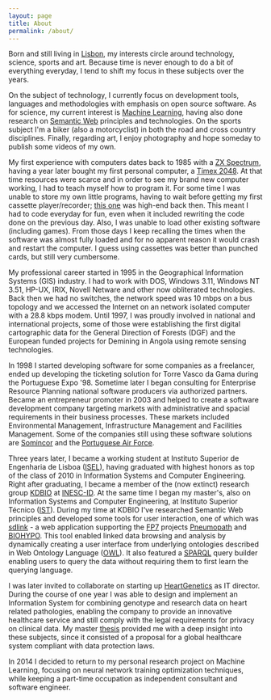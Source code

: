 ```yaml
---
layout: page
title: About
permalink: /about/
---
```


Born and still living in [Lisbon](http://en.wikipedia.org/wiki/Lisbon), my interests circle around technology, science, sports and art. Because time is never enough to do a bit of everything everyday, I tend to shift my focus in these subjects over the years.

On the subject of technology, I currently focus on development tools, languages and methodologies with emphasis on open source software. As for science, my current interest is [Machine Learning](http://en.wikipedia.org/wiki/Machine_learning), having also done research on [Semantic Web](http://en.wikipedia.org/wiki/Semantic_Web) principles and technologies. On the sports subject I'm a biker (also a motorcyclist) in both the road and cross country disciplines. Finally, regarding art, I enjoy photography and hope someday to publish some videos of my own.

My first experience with computers dates back to 1985 with a [ZX Spectrum](http://en.wikipedia.org/wiki/ZX_Spectrum), having a year later bought my first personal computer, a [Timex 2048](http://en.wikipedia.org/wiki/Timex_Computer_2048). At that time resources were scarce and in order to see my brand new computer working, I had to teach myself how to program it. For some time I was unable to store my own little programs, having to wait before getting my first cassette player/recorder; [this one](http://www.worldofspectrum.org/infoseekid.cgi?id=1000924) was high-end back then. This meant I had to code everyday for fun, even when it included rewriting the code done on the previous day. Also, I was unable to load other existing software (including games). From those days I keep recalling the times when the software was almost fully loaded and for no apparent reason it would crash and restart the computer. I guess using cassettes was better than punched cards, but still very cumbersome.

My professional career started in 1995 in the Geographical Information Systems (GIS) industry. I had to work with DOS, Windows 3.11, Windows NT 3.51, HP-UX, IRIX, Novell Netware and other now obliterated technologies. Back then we had no switches, the network speed was 10 mbps on a bus topology and we accessed the Internet on an network isolated computer with a 28.8 kbps modem. Until 1997, I was proudly involved in national and international projects, some of those were establishing the first digital cartographic data for the General Direction of Forests (DGF) and the European funded projects for Demining in Angola using remote sensing technologies.

In 1998 I started developing software for some companies as a freelancer, ended up developing the ticketing solution for Torre Vasco da Gama during the Portuguese Expo '98. Sometime later I began consulting for Enterprise Resource Planning national software producers via authorized partners. Became an entrepreneur promoter in 2003 and helped to create a software development company targeting markets with administrative and spacial requirements in their business processes. These markets included Environmental Management, Infrastructure Management and Facilities Management. Some of the companies still using these software solutions are [Somincor](http://www.lundinmining.com/s/Neves-Corvo.asp) and the [Portuguese Air Force](http://www.emfa.pt/).

Three years later, I became a working student at Instituto Superior de Engenharia de Lisboa ([ISEL](http://www.isel.pt)), having graduated with highest honors as top of the class of 2010 in Information Systems and Computer Engineering. Right after graduating, I became a member of the (now extinct) research group [KDBIO](http://kdbio.inesc-id.pt/) at [INESC-ID](http://www.inesc-id.pt/). At the same time I began my master's, also on Information Systems and Computer Engineering, at Instituto Superior Técnico ([IST](http://tecnico.ulisboa.pt/en/)). During my time at KDBIO I've researched Semantic Web principles and developed some tools for user interaction, one of which was [sdlink](http://kdbio.inesc-id.pt/sdlink/) - a web application supporting the [FP7](http://cordis.europa.eu/fp7/home_en.html) projects [Pneumopath](http://www2.le.ac.uk/projects/pneumopath) and [BIOHYPO](http://cordis.europa.eu/result/rcn/53312_en.html). This tool enabled linked data browsing and analysis by dynamically creating a user interface from underlying ontologies described in Web Ontology Language ([OWL](http://en.wikipedia.org/wiki/Web_Ontology_Language)). It also featured a [SPARQL](http://en.wikipedia.org/wiki/SPARQL) query builder enabling users to query the data without requiring them to first learn the querying language.

I was later invited to collaborate on starting up [HeartGenetics](http://www.heartgenetics.com/) as IT director. During the course of one year I was able to design and implement an Information System for combining genotype and research data on heart related pathologies, enabling the company to provide an innovative healthcare service and still comply with the legal requirements for privacy on clinical data. My master [thesis](https://fenix.tecnico.ulisboa.pt/cursos/meic-a/dissertacao/2353642459446) provided me with a deep insight into these subjects, since it consisted of a proposal for a global healthcare system compliant with data protection laws.

In 2014 I decided to return to my personal research project on Machine Learning, focusing on neural network training optimization techniques, while keeping a part-time occupation as independent consultant and software engineer.